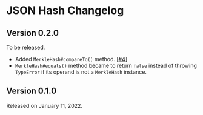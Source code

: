 <!-- deno-fmt-ignore-file -->

JSON Hash Changelog
===================

Version 0.2.0
-------------

To be released.

 -  Added `MerkleHash#compareTo()` method.  [[#4]]
 -  `MerkleHash#equals()` method became to return `false` instead of throwing
    `TypeError` if its operand is not a `MerkleHash` instance.

[#4]: https://github.com/dahlia/json-hash/issues/4


Version 0.1.0
-------------

Released on January 11, 2022.
